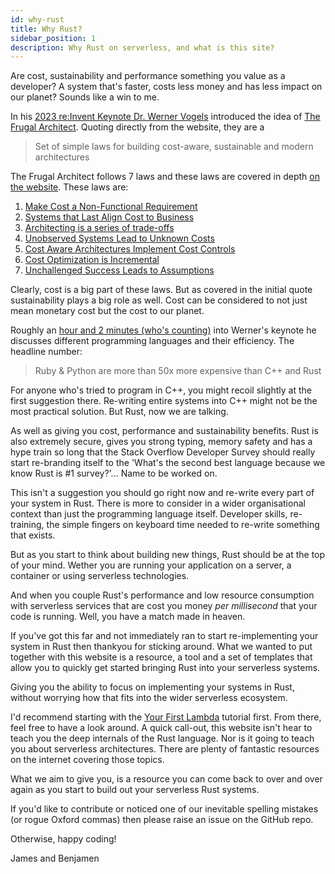 ```yaml
---
id: why-rust
title: Why Rust?
sidebar_position: 1
description: Why Rust on serverless, and what is this site?
---
```


Are cost, sustainability and performance something you value as a developer? A system that's faster, costs less money and has less impact on our planet? Sounds like a win to me.

In his [2023 re:Invent Keynote Dr. Werner Vogels](https://www.youtube.com/watch?v=UTRBVPvzt9w) introduced the idea of [The Frugal Architect](https://www.thefrugalarchitect.com). Quoting directly from the website, they are a 

> Set of simple laws for building cost-aware, sustainable and modern architectures

The Frugal Architect follows 7 laws and these laws are covered in depth [on the website](https://www.thefrugalarchitect.com). These laws are:

1. [Make Cost a Non-Functional Requirement](https://thefrugalarchitect.com/laws/make-cost-a-non-functional-requirement.html)
2. [Systems that Last Align Cost to Business](https://thefrugalarchitect.com/laws/systems-that-last-align-cost-to-business.html)
3. [Architecting is a series of trade-offs](https://thefrugalarchitect.com/laws/architecting-is-a-series-of-trade-offs.html)
4. [Unobserved Systems Lead to Unknown Costs](https://thefrugalarchitect.com/laws/unobserved-systems-lead-to-unknown-costs.html)
5. [Cost Aware Architectures Implement Cost Controls](https://thefrugalarchitect.com/laws/cost-aware-architectures-implement-cost-controls.html)
6. [Cost Optimization is Incremental](https://thefrugalarchitect.com/laws/cost-optimization-is-incremental.html)
7. [Unchallenged Success Leads to Assumptions](https://thefrugalarchitect.com/laws/unchallenged-success-leads-to-assumptions.html)

Clearly, cost is a big part of these laws. But as covered in the initial quote sustainability plays a big role as well. Cost can be considered to not just mean monetary cost but the cost to our planet.

Roughly an [hour and 2 minutes (who's counting)](https://youtu.be/UTRBVPvzt9w?t=3720) into Werner's keynote he discusses different programming languages and their efficiency. The headline number:

> Ruby & Python are more than 50x more expensive than C++ and Rust

For anyone who's tried to program in C++, you might recoil slightly at the first suggestion there. Re-writing entire systems into C++ might not be the most practical solution. But Rust, now we are talking.

As well as giving you cost, performance and sustainability benefits. Rust is also extremely secure, gives you strong typing, memory safety and has a hype train so long that the Stack Overflow Developer Survey should really start re-branding itself to the 'What's the second best language because we know Rust is #1 survey?'... Name to be worked on.

This isn't a suggestion you should go right now and re-write every part of your system in Rust. There is more to consider in a wider organisational context than just the programming language itself. Developer skills, re-training, the simple fingers on keyboard time needed to re-write something that exists.

But as you start to think about building new things, Rust should be at the top of your mind. Wether you are running your application on a server, a container or using serverless technologies.

And when you couple Rust's performance and low resource consumption with serverless services that are cost you money *per millisecond* that your code is running. Well, you have a match made in heaven.

If you've got this far and not immediately ran to start re-implementing your system in Rust then thankyou for sticking around. What we wanted to put together with this website is a resource, a tool and a set of templates that allow you to quickly get started bringing Rust into your serverless systems. 

Giving you the ability to focus on implementing your systems in Rust, without worrying how that fits into the wider serverless ecosystem.

I'd recommend starting with the [Your First Lambda](./getting-started/your-first-lambda) tutorial first. From there, feel free to have a look around. A quick call-out, this website isn't hear to teach you the deep internals of the Rust language. Nor is it going to teach you about serverless architectures. There are plenty of fantastic resources on the internet covering those topics.

What we aim to give you, is a resource you can come back to over and over again as you start to build out your serverless Rust systems.

If you'd like to contribute or noticed one of our inevitable spelling mistakes (or rogue Oxford commas) then please raise an issue on the GitHub repo.

Otherwise, happy coding! 

James and Benjamen